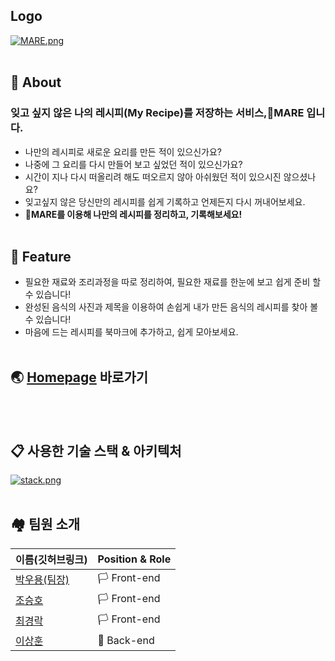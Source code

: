 ## **Logo**

[![MARE.png](https://i.postimg.cc/CKLmnHMN/MARE.png)](https://postimg.cc/YvZ1JFWG)
<br/><br/>


## 🚩 About
### 잊고 싶지 않은 나의 레시피(My Recipe)를 저장하는 서비스,🍴MARE 입니다.

- 나만의 레시피로 새로운 요리를 만든 적이 있으신가요?
- 나중에 그 요리를 다시 만들어 보고 싶었던 적이 있으신가요?
- 시간이 지나 다시 떠올리려 해도 떠오르지 않아 아쉬웠던 적이 있으시진 않으셨나요?
- 잊고싶지 않은 당신만의 레시피를 쉽게 기록하고 언제든지 다시 꺼내어보세요.
- 🍴**MARE를 이용해 나만의 레시피를 정리하고, 기록해보세요!**
<br/><br/>


## 🏁 **Feature**

- 필요한 재료와 조리과정을 따로 정리하여, 필요한 재료를 한눈에 보고 쉽게 준비 할 수 있습니다!
- 완성된 음식의 사진과 제목을 이용하여 손쉽게 내가 만든 음식의 레시피를 찾아 볼 수 있습니다!
- 마음에 드는 레시피를 북마크에 추가하고, 쉽게 모아보세요.
<br/><br/>


## 🌏 **[Homepage](http://mare.kitchen) 바로가기**
<br/><br/>


## 📋 사용한 기술 스택 & 아키텍처
[![stack.png](https://i.postimg.cc/X7sZ7wh3/stack.png)](https://postimg.cc/hf7427c3)
<br/><br/>

## 🏘️ 팀원 소개
<table role="table">
  <thead>
    <tr>
      <th>이름(깃허브링크)</th>
      <th>Position & Role</th>
    </tr>
  </thead>
  <tbody>
   <tr>
     <td> <a href="https://github.com/Lpickle">박우용(팀장)</a> </td>
     <td> 🏳️ Front-end </td>
   </tr>
   <tr>
     <td> <a href="https://github.com/jo-seungho">조승호</a> </td>
     <td> 🏳️ Front-end </td>
   </tr>
   <tr>
     <td> <a href="https://github.com/CHOI-K-ROCK">최경락</a> </td>
     <td> 🏳️ Front-end </td>
   </tr>
   <tr>
     <td> <a href="https://github.com/tkdgns25300">이상훈</a> </td>
     <td> 🏴 Back-end </td>
   </tr>
  </tbody>
